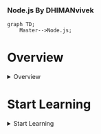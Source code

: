 ### Node.js By DHIMANvivek

```mermaid
graph TD;
    Master-->Node.js;
```

# Overview

<details><summary>Overview</summary>
	<div class="button-group minor-group">
    
  
<p>
	
	
</div>


  <a>
  * Node js Master  

-> nodejs 8.0.0 lts -> long term stable 

* Story On Nodejs

Creator of Node.js - > Ryan Dahl 

running javascript on the server 

v8 like chrome is strong virtual machine 

setTimeout( function() { } , 2000) -> in this first argument is callback function and second argument is the number of miliseconds you want to wait

setInterval( function() { } , 2000) -> callback function calls again and again like function() { console.log(" Hello ")} -> Hello get print again and again

node.js exits when there is nothing to do 

stop -> https://www.youtube.com/watch?v=jo_B4LTHi3I        11.43 time


course continue ->

in jan 2010 -> isaac schlueter created NPM

in feb 2009  -> MongoDB was created 

noSql database 

php developers using mysql

data store in binary form of json 

api -> json became problem 

everyone had to learn how to store and manipulate json

node.js and mongo made working with json on the backend much easier

javascript object notation more commonly known by the acronym JSON is an open data interchange format that is both human and machine-readable. it is independent of any programming language and is a common API output in a wide variety of applications.

json is native constructs 

nested object structure 

node was just js

keys values and nested objects 

javascript on the server 

expressjs , mongoose , angularJs , node for windows 

google release angular 2 way binding

mean stack developer 

node is needed at the end 

from 2011 until now node has progressed in largely predictable ways.

* V8 

= the chrome v8 javascript engine 

modern computers only understand "machine code"

instead of writing machine code most devs write in "high level" languages

in order to execute high-level code , the computer uses:

- interpreters 
- compilers 
- transpilers

compilers -> take source code and turn it into an executable file ( a file full of code the computer can execute ) 

transpilers -> take source code and turn it into source code of another type.

turning coffeescript into javascript

interpreters -> take source code and directly execute it by taking intermediate steps but they don't leave anything behind

v8 is javascript engine ( which is a type of javascript interpreter )

v8 is inside of chrome

Other javascript engines :

javascriptCore ( iOS , safari )
SpiderMonkey developed by mozila ( Firefox )
Chakra ( Internet Explorer )

javascript developed by Brendan Eich

web browsers embed javascript engines in oder to execute js.

node.js does the same. it embeds v8 in order to execute js.

what is node js exactly ?

->> node.js is server-side javascript runtime environment

v8 is cars engine 
node.js is everything else that makes the car/
you are driver

node.js is c++ application that embeds the v8 js engine

nodejs now presents itself as two applications :

1. A script processor 
2. A REPL ( Read Eval Print Loop )

call the script processor with:

node {script name}

node index.js

node is simply pass your javascript to v8 it initialize the process called event loop 

the "event loop" is continually checking if there is any new for node.js to do.

synchronous behaviour are executed completed by node as soon as possible

asynchronous behaviour are simply invoked but not imediated completed

node.js is single threaded 

node's event loop and "non blocking" IO don't allow node to do multiple things at one time....

..they just allow node to schedule things later

when processing a request, most web apps are actually sitting around waiting for most of the time.

blocking methods execute synchronously and non blocking methods execute asynchronously

a non blocking IO allows an app to do other things while its sitting around waiting

and thats how node processes js.

when you run a node application you dont specify all the files in the app , you only secify the "entry file".

var lib = require('./lib');

this grabs the contents of one file and assigns it to a variable.

module.exports = whatever ; 

this makes the current file "export" something to any other file who "requires" this one.

ex:-


![image](https://user-images.githubusercontent.com/53940939/233800588-2a635e68-9f2f-490a-85e0-32bd111a0c4e.png)

nodes module system creates a dependency tree, which tells node which files are needed to run the application

in summary : nodes script processor :

Reads in the file you specify
Reads in all the dependencies that file specifies, and all the dependencies of those files etc.
Begins executing the synchronous tasks in those files.
Begins processing the todo list by repeating the event loop until it has nothing to do.

REPL ->  Read Eval Print Loop -> it works like a console inside our browser , it is a way to define execute javascript code against the v8 engine in realtime 

to invoke REPL , just enter node

Anatomy of a Node Application ->>

comments 

dependencies -> when you want to import something like -> var mathlib = require('./lib/math')

you dont need to use the extension of the file name like math.js above written as math only this is the convinience that node provides.

objects ->

var jokes = {};

jokes.allJokes = function() { };

// export the library

module.exports = jokes ;

var fs = require('fs');

fs is a module that come standards with nodejs as part of there api we dont need to download it but you need to import it.

app.config = {
 'time' : 1000
}

app.config.time

Object literal notation -> object literals can also contain other object literals as well as functions like ->

const person = {
  name: 'vivek',

	greet: function() {
 		console.log('hello'+ this.name);
  }
}


Common Node Conventions -> 
 
package.json -> 

it contains meta data of the project this include the : 

{
  "name": "basicExample",
  "version": "0.0.1",
  "license": "UNLICENSED",
  "private": "true",
  "description": "Simple file that declares a few functions and invokes them",
  "main": "index.js",
  "scripts": {
    "start": "node index.js"
  },
  "dependencies": {
    "jokes" : "0.1.3"
  }
}


common node convention ->

hidden file called .npmrc -> it just contain a token to authenticate the project against the npm cloud

* Testing and task running -> are both quite popular in the node community , testing script are commonly held in a /test directory and are triggered by a "test runner" such as mocha. Mocha is a testing library for Node. js, created to be a simple, extensible, and fast. It's used for unit and integration testing.

Grunt and Gulp are two most popular task runners

Grunt uses data configuration files that are similar to JSON, whereas Gulp employs JavaScript, which tends to be easier to write. Gulp code is often much shorter than Grunt code, and part of this is because you have to declare source and destination files for every task in Grunt.

* Documentation and source Control ->

readme.md

.git

.gitignore

common code-comments :-

@param -> To comment on a parameter, start the line with @param

/**
 * Prints "Hello!" to the console a given number of times
 * @param count the number of times to print the phrase
 */

@todo
@author
@date


* Environments & Configurations

oPTION 1:

start your app with -> NODE_ENV=myEnvironmentName node index.js

put your configuration in a file ( eg. config.js )
which has a switch inside of it.

that switch should read process.env.NODE_ENV to determine the current environment and export only the config variable for that environment

process.env.NODE_ENV is a special environment variable in Node.js that is used to determine the current environment in which the application is running.

OPTION 2:

start your app with every configuration varible you are going to need for that environment:

DBpassword=myDBpassword apiToken=mySecretToken port=thePortIShouldRunOn foo=bar node index.js

OPTION 3:

Read all your configuration from a .env file which gets ignored by source control

Each dev would put their own .env file in the project prior to beginning localhost work/

your deployment pipeline would insert an .env file into the repo before it deploys anywhere

* Styles & Patterns 

Airbnb Javascript Style Guide()

* Error Handling 

Errback:
function should callback two parameters
1. an error (if any)
2. data being returned (if any)

exampleFunction(function(err,data){
      //check error
      //Do stuff with the data
});

Avoid throwing Exceptions 

An uncaught exception takes down the thread and kills the app

Avoid Globals -> this way you will avoid namespace collisions with any libraries you may be using 

* Node.js vs Browser / Window

node can do many things that frontend js can not

node is one environment 

the browser is many

in node the source code you write is not visible to the end user
  </a>
	
</div>

</p>
</details>


# Start Learning


<details><summary>Start Learning</summary>
	<div class="button-group minor-group">
    
  
<p>
	
	
</div>



<a>
first node app -> building RESTful API for an uptime monitoring application

we will be using a number of built-in Node modules.

An "uptime monitor" allows users to enter URLs they want monitored, and receive alerts when those resources "go down" or "come back up"

1. the api listens on a port and accepts incoming HTTP requests for POST , GET , PUT , DELETE AND HEAD.
2. the api allows a client to connect . then create a new user, then edit and delete that user.
3. the api allows a user to "sign in" which gives them a token that they can use for subsequent authenticated requests.
4. the api allows the user to "sign out" which invalidates their token.
5. the api allows a signed-in user to use their token to create a new "check ( uptime monitoring )".
6. the api allows a signed-in user to edit or delete any of their checks.
7. in the background , workers perform all the "checks" at the appropriate times and send alerts to the users when a check changes its state from "up" to "down" , or vice versa. 

for our app , we will use the filesystem as a key-value store of JSON docs. In a real app, you'd want a DB.

*Basic Scaffolding 

index.js is the file that we have to invoke 

to show all the files in the directory -> ls -a -l

node index.js -> in this node sends the script index.js to the v8 and then process it then console the output.

*Starting a server ->

starting up an HTTP server

first we define the http module that what the http does

// dependencies
var http = require('http')

// the server should respond to all requests with a string 
var server = http.createServer( function (req,res){
  res.end('Hello\n');
});

// start the server ,and have it listen on port 3000
server.listen(3000 , function(){
    console.log('server is start listening on port 3000 now');
});


to test -> 1. node index.js 
           2. curl localhost:3000

* Parsing request path

The queryString module provides two main methods for working with query strings: queryString.parse() and queryString.stringify().

The queryString.parse() method is used to parse a query string and convert it into a JavaScript object. It takes a query string as an argument and returns an object containing key-value pairs.

For example, consider the following query string:

const queryString = require('querystring');

const query = 'key1=value1&key2=value2&key3=value3';
const obj = queryString.parse(query);

console.log(obj);
// Output: { key1: 'value1', key2: 'value2', key3: 'value3' }

The queryString.stringify() method is used to convert a JavaScript object into a query string. It takes an object as an argument and returns a query string.

For example, consider the following JavaScript object:

const queryString = require('querystring');

const obj = { key1: 'value1', key2: 'value2', key3: 'value3' };
const query = queryString.stringify(obj);

console.log(query);
// Output: key1=value1&key2=value2&key3=value3

lets start with parsedUrl ( parsedUrl - > contain whole bunch of keys of parsed meta data about the request path or url that came in ) :->

pathname is the key that sets on parsedUrl object , it is untrimmed path that user requests to make it trimmed we need to code -> var trimmedPath = path.replace(/^\/+|\/+$/g, ''); // this will replace any extra splash from the pathname.

url path code is :


var http = require('http');
var url = require('url'); // dependencies

// the server should respond to all requests with a string //
var server = http.createServer( function (req,res){


var parsedURL = url.parse(req.url,true);// get the url and parse it


var path = parsedURL.pathname;
var trimmedPath = path.replace(/^\/+|\/+$/g, '');// get the path from the URL 


res.end('Hello\n');// send the response


console.log('Request received on path '+trimmedPath);
});// log the request path 


server.listen(3000 , function(){
    console.log('server is start listening on port 3000 now');
});// start the server ,and have it listen on port 3000



</a>
	

</p>
</details>

